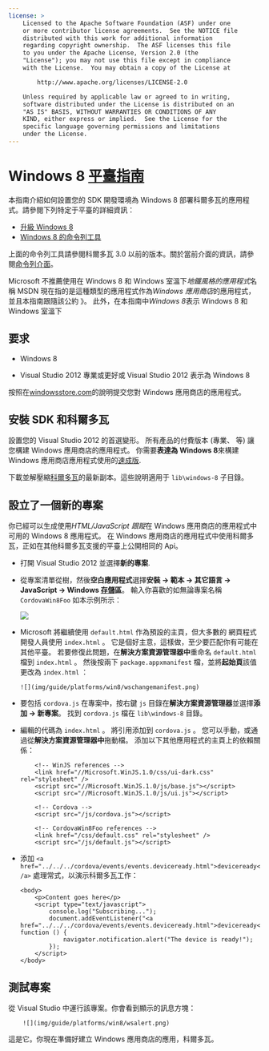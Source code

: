 ```yaml
---
license: >
    Licensed to the Apache Software Foundation (ASF) under one
    or more contributor license agreements.  See the NOTICE file
    distributed with this work for additional information
    regarding copyright ownership.  The ASF licenses this file
    to you under the Apache License, Version 2.0 (the
    "License"); you may not use this file except in compliance
    with the License.  You may obtain a copy of the License at

        http://www.apache.org/licenses/LICENSE-2.0

    Unless required by applicable law or agreed to in writing,
    software distributed under the License is distributed on an
    "AS IS" BASIS, WITHOUT WARRANTIES OR CONDITIONS OF ANY
    KIND, either express or implied.  See the License for the
    specific language governing permissions and limitations
    under the License.
---
```


# Windows 8 <a href="../index.html">平臺指南</a>

本指南介紹如何設置您的 SDK 開發環境為 Windows 8 部署科爾多瓦的應用程式。請參閱下列特定于平臺的詳細資訊：

*   <a href="upgrading.html">升級 Windows 8</a>
*   <a href="tools.html">Windows 8 的命令列工具</a>

上面的命令列工具請參閱科爾多瓦 3.0 以前的版本。關於當前介面的資訊，請參閱<a href="../../cli/index.html">命令列介面</a>。

Microsoft 不推薦使用在 Windows 8 和 Windows 室溫下*地鐵風格的應用程式*名稱 MSDN 現在指的是這種類型的應用程式作為*Windows 應用商店*的應用程式，並且本指南跟隨該公約 》。 此外，在本指南中*Windows 8*表示 Windows 8 和 Windows 室溫下

## 要求

*   Windows 8

*   Visual Studio 2012 專業或更好或 Visual Studio 2012 表示為 Windows 8

按照在[windowsstore.com][1]的說明提交您對 Windows 應用商店的應用程式。

 [1]: http://www.windowsstore.com/

## 安裝 SDK 和科爾多瓦

設置您的 Visual Studio 2012 的首選變形。 所有產品的付費版本 (專業、 等) 讓您構建 Windows 應用商店的應用程式。 你需要**表達為 Windows 8**來構建 Windows 應用商店應用程式使用的[速成版][2].

 [2]: http://www.microsoft.com/visualstudio/eng/products/visual-studio-express-products

下載並解壓縮[科爾多瓦][3]的最新副本。這些說明適用于 `lib\windows-8` 子目錄。

 [3]: http://phonegap.com/download

## 設立了一個新的專案

你已經可以生成使用*HTML/JavaScript 跟蹤*在 Windows 應用商店的應用程式中可用的 Windows 8 應用程式。 在 Windows 應用商店的應用程式中使用科爾多瓦，正如在其他科爾多瓦支援的平臺上公開相同的 Api。

*   打開 Visual Studio 2012 並選擇**新的專案**.

*   從專案清單從樹，然後**空白應用程式**選擇**安裝 → 範本 → 其它語言 → JavaScript → Windows <a href="../../../cordova/storage/storage.html">存儲</a>區**。 輸入你喜歡的如無論專案名稱 `CordovaWin8Foo` 如本示例所示：
    
    ![][4]

*   Microsoft 將繼續使用 `default.html` 作為預設的主頁，但大多數的 網頁程式開發人員使用 `index.html` 。 它是個好主意，這樣做，至少要匹配你有可能在其他平臺。 若要修復此問題，在**解決方案資源管理器中**重命名 `default.html` 檔到 `index.html` 。 然後按兩下 `package.appxmanifest` 檔，並將**起始頁**該值更改為 `index.html` ：
    
        ![](img/guide/platforms/win8/wschangemanifest.png)
        

*   要包括 `cordova.js` 在專案中，按右鍵 `js` 目錄在**解決方案資源管理器**並選擇**添加 → 新專案**。 找到 `cordova.js` 檔在 `lib\windows-8` 目錄。

*   編輯的代碼為 `index.html` 。 將引用添加到 `cordova.js` 。 您可以手動，或通過從**解決方案資源管理器中**拖動檔。 添加以下其他應用程式的主頁上的依賴關係：
    
            <!-- WinJS references -->
            <link href="//Microsoft.WinJS.1.0/css/ui-dark.css" rel="stylesheet" />
            <script src="//Microsoft.WinJS.1.0/js/base.js"></script>
            <script src="//Microsoft.WinJS.1.0/js/ui.js"></script>
        
            <!-- Cordova -->
            <script src="/js/cordova.js"></script>
        
            <!-- CordovaWin8Foo references -->
            <link href="/css/default.css" rel="stylesheet" />
            <script src="/js/default.js"></script>
        

*   添加 `<a href="../../../cordova/events/events.deviceready.html">deviceready</a>` 處理常式，以演示科爾多瓦工作：
    
        <body>
            <p>Content goes here</p>
            <script type="text/javascript">
                console.log("Subscribing...");
                document.addEventListener("<a href="../../../cordova/events/events.deviceready.html">deviceready</a>", function () {
                    navigator.notification.alert("The device is ready!");
                });
            </script>
        </body>
        

 [4]: img/guide/platforms/win8/wsnewproject.png

## 測試專案

從 Visual Studio 中運行該專案。你會看到顯示的訊息方塊：

        ![](img/guide/platforms/win8/wsalert.png)
    

這是它。你現在準備好建立 Windows 應用商店的應用，科爾多瓦。
